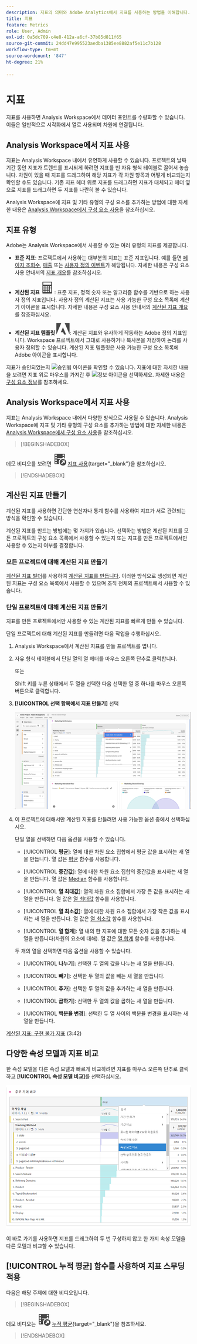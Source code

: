 ```yaml
---
description: 지표의 의미와 Adobe Analytics에서 지표를 사용하는 방법을 이해합니다.
title: 지표
feature: Metrics
role: User, Admin
exl-id: 0a5dc709-c4e8-412a-a6cf-37b85d811f65
source-git-commit: 24dd47e995523aedba1385ee8882af5e11c7b128
workflow-type: tm+mt
source-wordcount: '847'
ht-degree: 21%

---
```


# 지표

지표를 사용하면 Analysis Workspace에서 데이터 포인트를 수량화할 수 있습니다. 이들은 일반적으로 시각화에서 열로 사용되며 차원에 연결됩니다.

## Analysis Workspace에서 지표 사용

지표는 Analysis Workspace 내에서 유연하게 사용할 수 있습니다. 프로젝트의 날짜 기간 동안 지표가 트렌드를 표시되게 하려면 지표를 빈 자유 형식 테이블로 끌어서 놓습니다. 차원이 있을 때 지표를 드래그하여 해당 지표가 각 차원 항목과 어떻게 비교되는지 확인할 수도 있습니다. 기존 지표 헤더 위로 지표를 드래그하면 지표가 대체되고 헤더 옆으로 지표를 드래그하면 두 지표를 나란히 볼 수 있습니다.

Analysis Workspace에 지표 및 기타 유형의 구성 요소를 추가하는 방법에 대한 자세한 내용은 [Analysis Workspace에서 구성 요소 사용](use-components-in-workspace.md)을 참조하십시오.

## 지표 유형

Adobe는 Analysis Workspace에서 사용할 수 있는 여러 유형의 지표를 제공합니다.

* **표준 지표**: 프로젝트에서 사용하는 대부분의 지표는 표준 지표입니다. 예를 들면 [페이지 조회수](/help/components/metrics/page-views.md), [매출](/help/components/metrics/revenue.md) 또는 [사용자 정의 이벤트](/help/components/metrics/custom-events.md)가 해당됩니다. 자세한 내용은 구성 요소 사용 안내서의 [지표 개요](/help/components/metrics/overview.md)를 참조하십시오.

* **계산된 지표** ![계산기](/help/assets/icons/Calculator.svg): 표준 지표, 정적 숫자 또는 알고리즘 함수를 기반으로 하는 사용자 정의 지표입니다. 사용자 정의 계산된 지표는 사용 가능한 구성 요소 목록에 계산기 아이콘을 표시합니다. 자세한 내용은 구성 요소 사용 안내서의 [계산된 지표 개요](/help/components/c-calcmetrics/cm-overview.md)를 참조하십시오.

* **계산된 지표 템플릿** ![AdobeLogoSmall](/help/assets/icons/AdobeLogoSmall.svg): 계산된 지표와 유사하게 작동하는 Adobe 정의 지표입니다. Workspace 프로젝트에서 그대로 사용하거나 복사본을 저장하여 논리를 사용자 정의할 수 있습니다. 계산된 지표 템플릿은 사용 가능한 구성 요소 목록에 Adobe 아이콘을 표시합니다.

지표가 승인되었는지 ![승인됨 아이콘](https://spectrum.adobe.com/static/icons/ui_18/CheckmarkSize100.svg)을 확인할 수 있습니다. 지표에 대한 자세한 내용을 보려면 지표 위로 마우스를 가져간 후 ![정보 아이콘](https://spectrum.adobe.com/static/icons/workflow_18/Smock_InfoOutline_18_N.svg)을 선택하세요. 자세한 내용은 [구성 요소 정보](use-components-in-workspace.md#component-info)를 참조하세요.


## Analysis Workspace에서 지표 사용

지표는 Analysis Workspace 내에서 다양한 방식으로 사용될 수 있습니다. Analysis Workspace에 지표 및 기타 유형의 구성 요소를 추가하는 방법에 대한 자세한 내용은 [Analysis Workspace에서 구성 요소 사용](/help/analyze/analysis-workspace/components/use-components-in-workspace.md)을 참조하십시오.


>[!BEGINSHADEBOX]

데모 비디오를 보려면 ![VideoCheckedOut](/help/assets/icons/VideoCheckedOut.svg) [지표 사용](https://video.tv.adobe.com/v/328568?quality=12&learn=on&captions=kor){target="_blank"}을 참조하십시오.

>[!ENDSHADEBOX]

## 계산된 지표 만들기

계산된 지표를 사용하면 간단한 연산자나 통계 함수를 사용하여 지표가 서로 관련되는 방식을 확인할 수 있습니다.


계산된 지표를 만드는 방법에는 몇 가지가 있습니다. 선택하는 방법은 계산된 지표를 모든 프로젝트의 구성 요소 목록에서 사용할 수 있는지 또는 지표를 만든 프로젝트에서만 사용할 수 있는지 여부를 결정합니다.

### 모든 프로젝트에 대해 계산된 지표 만들기

[계산된 지표 빌더](/help/components/c-calcmetrics/c-workflow/cm-workflow/c-build-metrics/cm-build-metrics.md)를 사용하여 [계산된 지표를 만듭니다](/help/components/c-calcmetrics/c-workflow/cm-workflow/cm-workflow.md). 이러한 방식으로 생성되면 계산된 지표는 구성 요소 목록에서 사용할 수 있으며 조직 전체의 프로젝트에서 사용할 수 있습니다.


### 단일 프로젝트에 대해 계산된 지표 만들기

지표를 만든 프로젝트에서만 사용할 수 있는 계산된 지표를 빠르게 만들 수 있습니다.

단일 프로젝트에 대해 계산된 지표를 만들려면 다음 작업을 수행하십시오.

1. Analysis Workspace에서 계산된 지표를 만들 프로젝트를 엽니다.

1. 자유 형식 테이블에서 단일 열의 열 헤더를 마우스 오른쪽 단추로 클릭합니다.

   또는

   Shift 키를 누른 상태에서 두 열을 선택한 다음 선택한 열 중 하나를 마우스 오른쪽 버튼으로 클릭합니다.

1. **[!UICONTROL 선택 항목에서 지표 만들기]** 선택

   ![선택 항목에서 만들기 강조 표시된 Workspace 패널](assets/create-metric-from-selection.png)

1. 이 프로젝트에 대해서만 계산된 지표를 만들려면 사용 가능한 옵션 중에서 선택하십시오.

   단일 열을 선택하면 다음 옵션을 사용할 수 있습니다.

   * [!UICONTROL **평균**]: 열에 대한 차원 요소 집합에서 평균 값을 표시하는 새 열을 만듭니다. 열 값은 [평균](/help/components/c-calcmetrics/cm-reference/cm-functions.md#mean) 함수를 사용합니다.

   * [!UICONTROL **중간값**]: 열에 대한 차원 요소 집합의 중간값을 표시하는 새 열을 만듭니다. 열 값은 [Median](/help/components/c-calcmetrics/cm-reference/cm-functions.md#median) 함수를 사용합니다.

   * [!UICONTROL **열 최대값**]: 열의 차원 요소 집합에서 가장 큰 값을 표시하는 새 열을 만듭니다. 열 값은 [열 최대값](/help/components/c-calcmetrics/cm-reference/cm-functions.md#column-maximum) 함수를 사용합니다.

   * [!UICONTROL **열 최소값**]: 열에 대한 차원 요소 집합에서 가장 작은 값을 표시하는 새 열을 만듭니다. 열 값은 [열 최소값](/help/components/c-calcmetrics/cm-reference/cm-functions.md#column-minimum) 함수를 사용합니다.

   * [!UICONTROL **열 합계**]: 열 내의 한 지표에 대한 모든 숫자 값을 추가하는 새 열을 만듭니다(차원의 요소에 대해). 열 값은 [열 합계](/help/components/c-calcmetrics/cm-reference/cm-functions.md#column-sum) 함수를 사용합니다.

   두 개의 열을 선택하면 다음 옵션을 사용할 수 있습니다.

   * [!UICONTROL **나누기**]: 선택한 두 열의 값을 나누는 새 열을 만듭니다.

   * [!UICONTROL **빼기**]: 선택한 두 열의 값을 빼는 새 열을 만듭니다.

   * [!UICONTROL **추가**]: 선택한 두 열의 값을 추가하는 새 열을 만듭니다.

   * [!UICONTROL **곱하기**]: 선택한 두 열의 값을 곱하는 새 열을 만듭니다.

   * [!UICONTROL **백분율 변경**]: 선택한 두 열 사이의 백분율 변경을 표시하는 새 열을 만듭니다.

[계산된 지표: 구현 불가 지표](https://experienceleague.adobe.com/ko/docs/analytics-learn/tutorials/components/calculated-metrics/calculated-metrics-implementationless-metrics) (3:42)


## 다양한 속성 모델과 지표 비교

한 속성 모델을 다른 속성 모델과 빠르게 비교하려면 지표를 마우스 오른쪽 단추로 클릭하고 **[!UICONTROL 속성 모델 비교]**&#x200B;를 선택하십시오.

![속성 비교](assets/compare-attribution.png)

이 바로 가기를 사용하면 지표를 드래그하여 두 번 구성하지 않고 한 가지 속성 모델을 다른 모델과 비교할 수 있습니다.

## [!UICONTROL 누적 평균] 함수를 사용하여 지표 스무딩 적용

다음은 해당 주제에 대한 비디오입니다.


>[!BEGINSHADEBOX]

데모 비디오는 ![VideoCheckedOut](/help/assets/icons/VideoCheckedOut.svg) [누적 평균](https://video.tv.adobe.com/v/35045?quality=12&learn=on&captions=kor){target="_blank"}을 참조하세요.

>[!ENDSHADEBOX]


